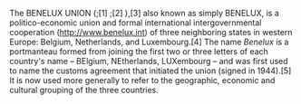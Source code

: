 The BENELUX UNION (;[1] ;[2] ),[3] also known as simply BENELUX, is a politico-economic union and formal international intergovernmental cooperation (http://www.benelux.int) of three neighboring states in western Europe: Belgium, Netherlands, and Luxembourg.[4] The name _Benelux_ is a portmanteau formed from joining the first two or three letters of each country's name – BElgium, NEtherlands, LUXembourg – and was first used to name the customs agreement that initiated the union (signed in 1944).[5] It is now used more generally to refer to the geographic, economic and cultural grouping of the three countries.
